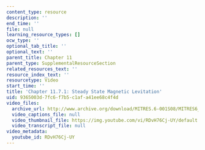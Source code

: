 ```yaml
---
content_type: resource
description: ''
end_time: ''
file: null
learning_resource_types: []
ocw_type: ''
optional_tab_title: ''
optional_text: ''
parent_title: Chapter 11
parent_type: SupplementalResourceSection
related_resources_text: ''
resource_index_text: ''
resourcetype: Video
start_time: ''
title: 'Chapter 11.7.1: Steady State Magnetic Levitation'
uid: 9365003d-7fc6-f7b5-c1af-a41ee68c4f4d
video_files:
  archive_url: http://www.archive.org/download/MITRES.6-001S08/MITRES6_001S08_11-7-1_300k.mp4
  video_captions_file: null
  video_thumbnail_file: https://img.youtube.com/vi/RDvH76Cj-UY/default.jpg
  video_transcript_file: null
video_metadata:
  youtube_id: RDvH76Cj-UY
---
```

